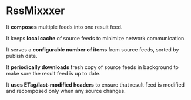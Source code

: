 RssMixxxer
==

It **composes** multiple feeds into one result feed.

It keeps **local cache** of source feeds to minimize network communication.

It serves a **configurable number of items** from source feeds, sorted by publish date.

It **periodically downloads** fresh copy of source feeds in background to make sure the result feed is up to date.

It **uses ETag/last-modified headers** to ensure that result feed is modified and recomposed only when any source changes.